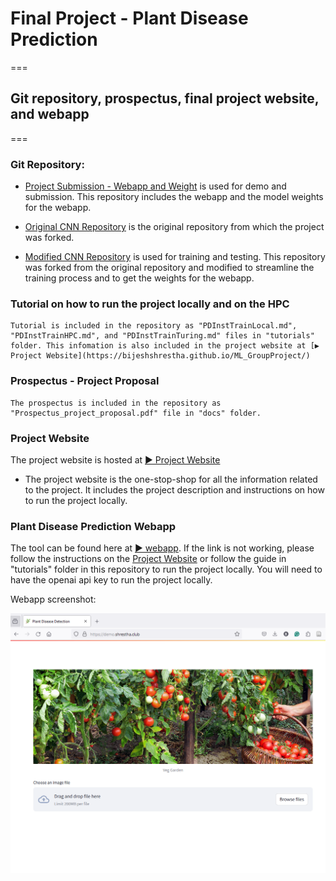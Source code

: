 # Final Project - Plant Disease Prediction  
===
## Git repository, prospectus, final project website, and webapp
===

### Git Repository: 

- [Project Submission - Webapp and Weight](https://github.com/BijeshShrestha/ML_GroupProject) is used for demo and submission. This repository includes the webapp and the model weights for the webapp. 

- [Original CNN Repository](https://github.com/funzi-son/plant_pathology_dl) is the original repository from which the project was forked. 

- [Modified CNN Repository](https://github.com/ivanlimwc/plant_pathology_dl) is used for training and testing. This repository was forked from the original repository and modified to streamline the training process and to get the weights for the webapp.


### Tutorial on how to run the project locally and on the HPC 

    Tutorial is included in the repository as "PDInstTrainLocal.md", "PDInstTrainHPC.md", and "PDInstTrainTuring.md" files in "tutorials" folder. This infomation is also included in the project website at [▶️ Project Website](https://bijeshshrestha.github.io/ML_GroupProject/)
    
### Prospectus - Project Proposal

    The prospectus is included in the repository as "Prospectus_project_proposal.pdf" file in "docs" folder.


### Project Website

The project website is hosted at [▶️ Project Website](https://bijeshshrestha.github.io/ML_GroupProject/)

- The project website is the one-stop-shop for all the information related to the project. It includes the project description and instructions on how to run the project locally. 

### Plant Disease Prediction Webapp

The tool can be found here at [▶ webapp](https://demoapp.shrestha.club/). If the link is not working, please follow the instructions on the [Project Website](https://bijeshshrestha.github.io/ML_GroupProject/) or follow the guide in "tutorials" folder in this repository to run the project locally. You will need to have the openai api key to run the project locally.

Webapp screenshot:

![webapp](webapp.png)


